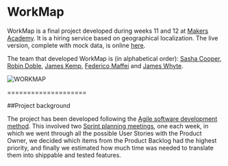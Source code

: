 WorkMap
====================

WorkMap is a final project developed during weeks 11 and 12 at [Makers Academy](http://www.makersacademy.com). It is a hiring service based on geographical localization. The live version, complete with mock data, is online [here](http://workmap.herokuapp.com/).

The team that developed WorkMap is (in alphabetical order): [Sasha Cooper](https://github.com/Arepo), [Robin Doble](https://github.com/robindoble), [James Kemp](https://github.com/jbk1), [Federico Maffei](https://github.com/federicomaffei) and [James Whyte](https://github.com/jwhyte88).

![WORKMAP](https://dl.dropboxusercontent.com/u/9315601/workmap.png)

====================

##Project background

The project has been developed following the [Agile software development method](http://en.wikipedia.org/wiki/Agile_software_development). This involved two [Sprint planning meetings](http://en.wikipedia.org/wiki/Scrum_\(software_development\)), one each week, in which we went through all the possible User Stories with the Product Owner, we decided which items from the Product Backlog had the highest priority, and finally we estimated how much time was needed to translate them into shippable and tested features.


